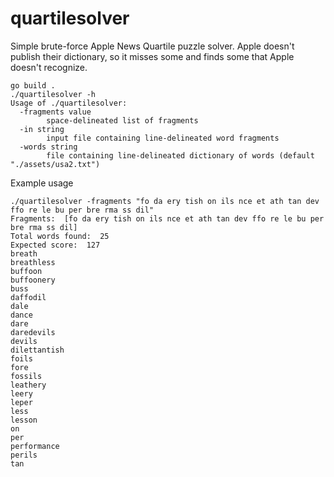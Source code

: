 # quartilesolver

Simple brute-force Apple News Quartile puzzle solver. Apple doesn't publish their
dictionary, so it misses some and finds some that Apple doesn't recognize.

```
go build .
./quartilesolver -h
Usage of ./quartilesolver:
  -fragments value
        space-delineated list of fragments
  -in string
        input file containing line-delineated word fragments
  -words string
        file containing line-delineated dictionary of words (default "./assets/usa2.txt")
```

Example usage
```
./quartilesolver -fragments "fo da ery tish on ils nce et ath tan dev ffo re le bu per bre rma ss dil"
Fragments:  [fo da ery tish on ils nce et ath tan dev ffo re le bu per bre rma ss dil]
Total words found:  25
Expected score:  127
breath
breathless
buffoon
buffoonery
buss
daffodil
dale
dance
dare
daredevils
devils
dilettantish
foils
fore
fossils
leathery
leery
leper
less
lesson
on
per
performance
perils
tan
```